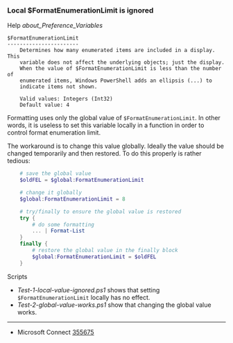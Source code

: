 
### Local $FormatEnumerationLimit is ignored

Help *about_Preference_Variables*

    $FormatEnumerationLimit
    -----------------------
        Determines how many enumerated items are included in a display. This
        variable does not affect the underlying objects; just the display.
        When the value of $FormatEnumerationLimit is less than the number of
        enumerated items, Windows PowerShell adds an ellipsis (...) to
        indicate items not shown.

        Valid values: Integers (Int32)
        Default value: 4

Formatting uses only the global value of `$FormatEnumerationLimit`. In other
words, it is useless to set this variable locally in a function in order to
control format enumeration limit.

The workaround is to change this value globally. Ideally the value should be
changed temporarily and then restored. To do this properly is rather tedious:

```powershell
    # save the global value
    $oldFEL = $global:FormatEnumerationLimit

    # change it globally
    $global:FormatEnumerationLimit = 8

    # try/finally to ensure the global value is restored
    try {
        # do some formatting
        ... | Format-List
    }
    finally {
        # restore the global value in the finally block
        $global:FormatEnumerationLimit = $oldFEL
    }
```

Scripts

- *Test-1-local-value-ignored.ps1* shows that setting `$FormatEnumerationLimit` locally has no effect.
- *Test-2-global-value-works.ps1* show that changing the global value works.

---

- Microsoft Connect [355675](https://connect.microsoft.com/PowerShell/feedback/details/355675)
